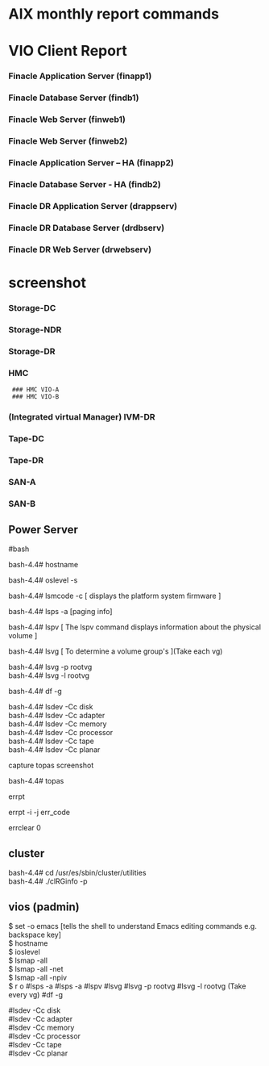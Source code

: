 # AIX monthly report commands
# VIO Client Report
### Finacle Application Server (finapp1)
### Finacle Database Server (findb1)
### Finacle Web Server (finweb1)
### Finacle Web Server (finweb2)
### Finacle Application Server – HA (finapp2)
### Finacle Database Server - HA (findb2)
### Finacle DR Application Server (drappserv)
### Finacle DR Database Server (drdbserv)
### Finacle DR Web Server (drwebserv)

# screenshot
### Storage-DC
### Storage-NDR
### Storage-DR
### HMC
     ### HMC VIO-A
     ### HMC VIO-B
### (Integrated virtual Manager) IVM-DR
### Tape-DC
### Tape-DR
### SAN-A
### SAN-B


## Power Server
#bash
<p>bash-4.4# hostname </p>
<p>bash-4.4# oslevel -s </p>
<p>bash-4.4# lsmcode -c [ displays the platform system firmware ] </p>
<p>bash-4.4# lsps -a [paging info]</p>
<p>bash-4.4# lspv [ The lspv command displays information about the physical volume ]</p>
<p>bash-4.4# lsvg [  To determine a volume group's ](Take each vg)</p>
     bash-4.4# lsvg -p rootvg <br>
     bash-4.4# lsvg -l rootvg<br>
<p>bash-4.4# df -g</p>
<p>
bash-4.4# lsdev -Cc disk<br>
bash-4.4# lsdev -Cc adapter<br>
bash-4.4# lsdev -Cc memory<br>
bash-4.4# lsdev -Cc processor<br>
bash-4.4# lsdev -Cc tape<br>
bash-4.4# lsdev -Cc planar<br>
</p>
capture topas screenshot
<p>bash-4.4# topas </P>
<p>errpt</p>
<p>errpt -i -j err_code </p>
<p>errclear 0</p>

## cluster
bash-4.4# cd /usr/es/sbin/cluster/utilities<br>
bash-4.4# ./clRGinfo -p
## vios (padmin)
$ set -o emacs [tells the shell to understand Emacs editing commands e.g. backspace key]<br>
$ hostname<br> 
$ ioslevel<br>
$ lsmap -all<br>
$ lsmap -all -net<br>
$ lsmap -all -npiv<br>
$ r o
#lsps -a
#lsps -a
#lspv 
#lsvg
#lsvg -p rootvg
#lsvg -l rootvg (Take every vg)
#df -g
<p>
#lsdev -Cc disk<br>
#lsdev -Cc adapter<br>
#lsdev -Cc memory<br>
#lsdev -Cc processor<br>
#lsdev -Cc tape<br>
#lsdev -Cc planar<br>
</p>




